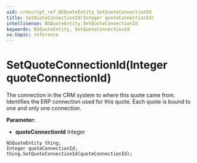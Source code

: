 ```yaml
---
uid: crmscript_ref_NSQuoteEntity_SetQuoteConnectionId
title: SetQuoteConnectionId(Integer quoteConnectionId)
intellisense: NSQuoteEntity.SetQuoteConnectionId
keywords: NSQuoteEntity, GetQuoteConnectionId
so.topic: reference
---
```


# SetQuoteConnectionId(Integer quoteConnectionId)

The connection in the CRM system to where this quote came from. Identifies the ERP connection used for this quote. Each quote is bound to one and only one connection.

**Parameter:** 
 - **quoteConnectionId** Integer

```crmscript
NSQuoteEntity thing;
Integer quoteConnectionId;
thing.SetQuoteConnectionId(quoteConnectionId);
```

